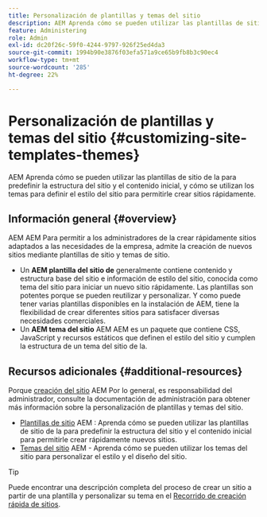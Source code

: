 ```yaml
---
title: Personalización de plantillas y temas del sitio
description: AEM Aprenda cómo se pueden utilizar las plantillas de sitio de la para predefinir la estructura del sitio y el contenido inicial, y cómo se utilizan los temas para definir el estilo del sitio para permitirle crear sitios rápidamente.
feature: Administering
role: Admin
exl-id: dc20f26c-59f0-4244-9797-926f25ed4da3
source-git-commit: 1994b90e3876f03efa571a9ce65b9fb8b3c90ec4
workflow-type: tm+mt
source-wordcount: '285'
ht-degree: 22%

---
```


# Personalización de plantillas y temas del sitio {#customizing-site-templates-themes}

AEM Aprenda cómo se pueden utilizar las plantillas de sitio de la para predefinir la estructura del sitio y el contenido inicial, y cómo se utilizan los temas para definir el estilo del sitio para permitirle crear sitios rápidamente.

## Información general {#overview}

AEM AEM Para permitir a los administradores de la crear rápidamente sitios adaptados a las necesidades de la empresa, admite la creación de nuevos sitios mediante plantillas de sitio y temas de sitio.

* Un **AEM plantilla del sitio de** generalmente contiene contenido y estructura base del sitio e información de estilo del sitio, conocida como tema del sitio para iniciar un nuevo sitio rápidamente. Las plantillas son potentes porque se pueden reutilizar y personalizar. Y como puede tener varias plantillas disponibles en la instalación de AEM, tiene la flexibilidad de crear diferentes sitios para satisfacer diversas necesidades comerciales.
* Un **AEM tema del sitio** AEM AEM es un paquete que contiene CSS, JavaScript y recursos estáticos que definen el estilo del sitio y cumplen la estructura de un tema del sitio de la.

## Recursos adicionales {#additional-resources}

Porque [creación del sitio](/help/sites-cloud/administering/site-creation/create-site.md) AEM Por lo general, es responsabilidad del administrador, consulte la documentación de administración para obtener más información sobre la personalización de plantillas y temas del sitio.

* [Plantillas de sitio](/help/sites-cloud/administering/site-creation/site-templates.md) AEM : Aprenda cómo se pueden utilizar las plantillas de sitio de la para predefinir la estructura del sitio y el contenido inicial para permitirle crear rápidamente nuevos sitios.
* [Temas del sitio](/help/sites-cloud/administering/site-creation/site-themes.md) AEM - Aprenda cómo se pueden utilizar los temas del sitio para personalizar el estilo y el diseño del sitio.

>[!TIP]
>
>Puede encontrar una descripción completa del proceso de crear un sitio a partir de una plantilla y personalizar su tema en el [Recorrido de creación rápida de sitios](/help/journey-sites/quick-site/overview.md).
